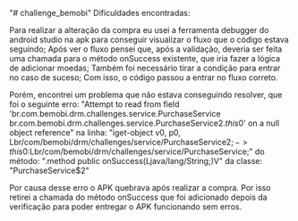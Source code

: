 "# challenge_bemobi" 
Dificuldades encontradas:

Para realizar a alteração da compra eu usei a ferramenta debugger do android studio na apk para conseguir visualizar o fluxo que o código estava seguindo;
Após ver o fluxo pensei que, após a validação, deveria ser feita uma chamada para o método onSuccess existente, que iria fazer a lógica de adicionar moedas;
Também foi necessário tirar a condição para entrar no caso de suceso;
Com isso, o código passou a entrar no fluxo correto.

Porém, encontrei um problema que não estava conseguindo resolver, que foi o seguinte erro:
"Attempt to read from field 'br.com.bemobi.drm.challenges.service.PurchaseService br.com.bemobi.drm.challenges.service.PurchaseService$2.this$0' on a null object reference"
na linha: "iget-object v0, p0, Lbr/com/bemobi/drm/challenges/service/PurchaseService$2;->this$0:Lbr/com/bemobi/drm/challenges/service/PurchaseService;"
do método: ".method public onSuccess(Ljava/lang/String;)V"
da classe: "PurchaseService$2"

Por causa desse erro o APK quebrava após realizar a compra. Por isso retirei a chamada do método onSuccess que foi adicionado depois da verificação para poder entregar o APK funcionando sem erros.
